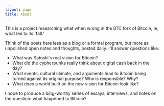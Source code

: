 ```yaml
---
layout: page
title: About
---
```


This is a project researching what when wrong in the BTC fork of Bitcoin, ie, what led to its 'fall.'

Think of the posts here less as a blog or a formal program, but more as unpolished open notes and thoughts, posted daily.  I'll answer questions like:

- What was Satoshi's real vision for Bitcoin?
- What did the cypherpunks really think about digital cash back in the day?
- What events, cultural climate, and arguments lead to Bitcoin being turned against its original purpose? Who is responsible? Why?
- What does a world built on the new vision for Bitcoin look like? 

I hope to produce a bing-worthy series of essays, interviews, and notes on the question: what happened to Bitcoin?
